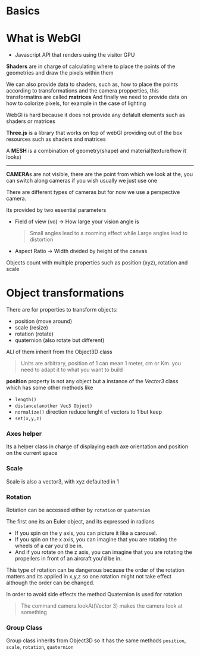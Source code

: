 # Basics

# What is WebGl

- Javascript API that renders using the visitor GPU

**Shaders** are in charge of calculating where to place the points of the geometries and draw the pixels within them

We can also provide data to shaders, such as, how to place the points according to transformations and the camera propperties, this transformatins are called **matrices**
And finally we need to provide data on how to colorize pixels, for example in the case of lighting

WebGl is hard because it does not provide any defalult elements such as shaders or matrices

**Three.js** is a library that works on top of webGl providing out of the box resources such as shaders and matrices

A **MESH** is a combination of geometry(shape) and material(texture/how it looks)

---

**CAMERA**s are not visible, there are the point from which we look at the, you can switch along cameras if you wish usually we just use one

There are different types of cameras but for now we use a perspective camera.

Its provided by two essential parameters

- Field of view (vo) -> How large your vision angle is

  > Small angles lead to a zooming effect while Large angles lead to distortion

- Aspect Ratio -> Width divided by height of the canvas

Objects count with multiple properties such as position (xyz), rotation and scale

# Object transformations

There are for properties to transform objects:

- position (move around)
- scale (resize)
- rotation (rotate)
- quaternion (also rotate but different)

ALl of them inherit from the Object3D class

> Units are arbitrary, position of 1 can mean 1 meter, cm or Km. you need to adapt it to what you want to build

**position** property is not any object but a instance of the _Vector3_ class which has some other methods like

- `length()`
- `distance(another Vec3 Object)`
- `normalize()` direction reduce lenght of vectors to 1 but keep
- `set(x,y,z)`

### Axes helper

Its a helper class in charge of displaying each axe orientation and position on the current space

### Scale

Scale is also a vector3, with xyz defaulted in 1

### Rotation

Rotation can be accessed either by `rotation` or `quaternion`

The first one its an Euler object, and its expressed in radians

- If you spin on the y axis, you can picture it like a carousel.
- If you spin on the x axis, you can imagine that you are rotating the wheels of a car you'd be in.
- And if you rotate on the z axis, you can imagine that you are rotating the propellers in front of an aircraft you'd be in.

This type of rotation can be dangerous because the order of the rotation matters and its applied in x,y,z so one rotation might not take effect
although the order can be changed.

In order to avoid side effects the method Quaternion is used for rotation

> The command camera.lookAt(Vector 3) makes the camera look at something

### Group Class

Group class inherits from Object3D so it has the same methods `position`, `scale`, `rotation`, `quaternion`
